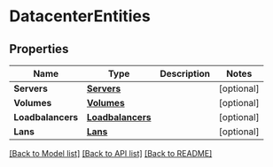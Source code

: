 # DatacenterEntities

## Properties

Name | Type | Description | Notes
------------ | ------------- | ------------- | -------------
**Servers** | [**Servers**](Servers.md) |  | [optional] 
**Volumes** | [**Volumes**](Volumes.md) |  | [optional] 
**Loadbalancers** | [**Loadbalancers**](Loadbalancers.md) |  | [optional] 
**Lans** | [**Lans**](Lans.md) |  | [optional] 

[[Back to Model list]](../README.md#documentation-for-models) [[Back to API list]](../README.md#documentation-for-api-endpoints) [[Back to README]](../README.md)


